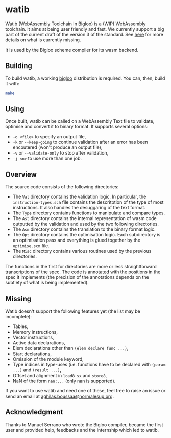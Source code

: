 # watib
Watib (WebAssembly Toolchain In Bigloo) is a (WIP) WebAssembly toolchain. It
aims at being user friendly and fast. We currently support a big part of the
current draft of the version 3 of the standard. See [here](#missing) for more
details on what is currently missing.

It is used by the Bigloo scheme compiler for its wasm backend.

## Building
To build watib, a working [bigloo](https://www-sop.inria.fr/indes/fp/Bigloo/)
distribution is required. You can, then, build it with:

```sh
make
```
## Using
Once built, watib can be called on a WebAssembly Text file to validate,
optimise and convert it to binary format. It supports several options:
+ `-o <file>` to specify an output file,
+ `-k` or `--keep-going` to continue validation after an error has been
  encoutered (won't produce an output file),
+ `-v` or `--validate-only` to stop after validation,
+ `-j <n>` to use more than one job.
## Overview
The source code consists of the following directories:
+ The `Val` directory contains the validation logic. In particular, the
  `instruction-types.sch` file contains the descritption of the type of most
  instructions. It also handles the desuggaring of the text format.
+ The `Type` directory contains functions to manipulate and compare types.
+ The `Ast` directory contains the internal representation of wasm code
  outputted by the validation and used by the two following directories.
+ The `Asm` directory contains the translation to the binary format logic.
+ The `Opt` directory contains the optimisation logic. Each subdirectory is an
  optimisation pass and everything is glued together by the `optimise.scm` file.
+ The `Misc` directory contains various routines used by the previous
  directories.

The functions in the first for directories are more or less straightforward
transcriptions of the spec. The code is annotated with the positions in the spec
it implements (the precision of the annotations depends on the subtlety of what
is being implemented).
## Missing
Watib doesn't support the following features yet (the list may be incomplete):
+ Tables,
+ Memory instructions,
+ Vector instructions,
+ Active data declarations,
+ Elem declarations other than `(elem declare func ...)`,
+ Start declarations,
+ Omission of the module keyword,
+ Type indices in type-uses (i.e. functions have to be declared with `(param ...)` and `(result ...)`,
+ Offset and alignment in `load8_sx` and `store8`,
+ NaN of the form `nan:...` (only nan is supported).

If you want to use watib and need one of these, feel free to raise an issue or
send an email at [aghilas.boussaa@normalesup.org](mailto:aghilas.boussaa@normalesup.org).

## Acknowledgment
Thanks to Manuel Serrano who wrote the Bigloo compiler, became the first user
and provided help, feedbacks and the internship which led to watib.
